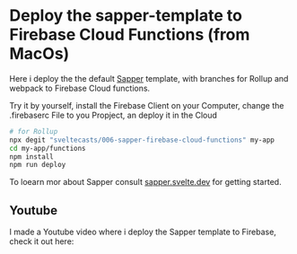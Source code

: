# Deploy the sapper-template to Firebase Cloud Functions (from MacOs)

Here i deploy the the default [Sapper](https://github.com/sveltejs/sapper) template, with branches for Rollup and webpack to Firebase Cloud functions.

Try it by yourself, install the Firebase Client on your Computer, change the .firebaserc File to you Propject, an deploy it in the Cloud 

```bash
# for Rollup
npx degit "sveltecasts/006-sapper-firebase-cloud-functions" my-app
cd my-app/functions
npm install
npm run deploy
```

To loearn mor about Sapper consult [sapper.svelte.dev](https://sapper.svelte.dev) for getting started.


## Youtube

I made a Youtube video where i deploy the Sapper template to Firebase, check it out here:
